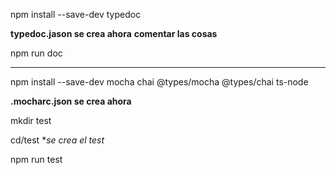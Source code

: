 
npm install --save-dev typedoc

**typedoc.jason se crea ahora**
**comentar las cosas**

npm run doc

------------------

npm install --save-dev mocha chai @types/mocha @types/chai ts-node

**.mocharc.json se crea ahora**

mkdir test

cd/test
 **se crea el test*

npm run test
